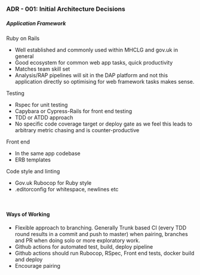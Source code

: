 ### ADR - 001: Initial Architecture Decisions

##### Application Framework

Ruby on Rails
- Well established and commonly used within MHCLG and gov.uk in general
- Good ecosystem for common web app tasks, quick productivity
- Matches team skill set
- Analysis/RAP pipelines will sit in the DAP platform and not this application directly so optimising for web framework tasks makes sense.

Testing
 - Rspec for unit testing
 - Capybara or Cypress-Rails for front end testing
 - TDD or ATDD approach
 - No specific code coverage target or deploy gate as we feel this leads to arbitrary metric chasing and is counter-productive

Front end
- In the same app codebase
- ERB templates

Code style and linting
- Gov.uk Rubocop for Ruby style
- .editorconfig for whitespace, newlines etc


<br />

#### Ways of Working

- Flexible approach to branching. Generally Trunk based CI (every TDD round results in a commit and push to master) when pairing, branches and PR when doing solo or more exploratory work.
- Github actions for automated test, build, deploy pipeline
- Github actions should run Rubocop, RSpec, Front end tests, docker build and deploy
- Encourage pairing
